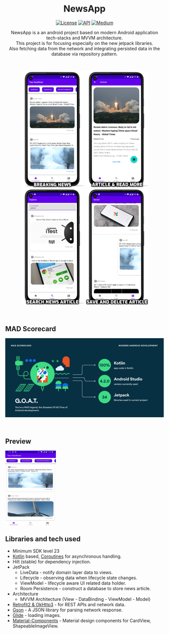 <h1 align="center">NewsApp</h1>

<p align="center">
  <a href="https://opensource.org/licenses/Apache-2.0"><img alt="License" src="https://img.shields.io/badge/License-Apache%202.0-blue.svg"/></a>
  <a href="https://android-arsenal.com/api?level=23"><img alt="API" src="https://img.shields.io/badge/API-23%2B-brightgreen.svg?style=flat"/></a>
  <a href="https://ashish1.medium.com/"><img alt="Medium" src="https://skydoves.github.io/badges/Story-Medium.svg"/></a>
</p>

<p align="center">  
NewsApp is a an android project based on modern Android application tech-stacks and MVVM architecture.<br>This project is for focusing especially on the new jetpack libraries.<br>
Also fetching data from the network and integrating persisted data in the database via repository pattern.
</p>
</br>

<p align="center">
  <img alt="home" src="https://github.com/ashish410/NewsApp/blob/master/screenshots/home.png" width=200/></a>
  <img alt="home" src="https://github.com/ashish410/NewsApp/blob/master/screenshots/article_and_save.png" width=200/></a>
  <img alt="home" src="https://github.com/ashish410/NewsApp/blob/master/screenshots/search.png" width=200/></a>
  <img alt="home" src="https://github.com/ashish410/NewsApp/blob/master/screenshots/save_and_delete.png" width=200/></a>
  
</p> <br>

<h2>MAD Scorecard</h2>
<p align="center">
  <img alt="home" src="https://github.com/ashish410/NewsApp/blob/master/screenshots/mad_scorecard.png" /></a>
  
</p> <br>

<h2>Preview</h2>
<img src="https://github.com/ashish410/NewsApp/blob/master/previews/app_preview.gif" align="center" width="32%"/> <br>

## Libraries and tech used
- Minimum SDK level 23
- [Kotlin](https://kotlinlang.org/) based, [Coroutines](https://github.com/Kotlin/kotlinx.coroutines) for asynchronous handling.
- Hilt (stable) for dependency injection.
- JetPack
  - LiveData - notify domain layer data to views.
  - Lifecycle - observing data when lifecycle state changes.
  - ViewModel - lifecycle aware UI related data holder.
  - Room Persistence - construct a database to store news article.
- Architecture
  - MVVM Architecture (View - DataBinding - ViewModel - Model)
- [Retrofit2 & OkHttp3](https://github.com/square/retrofit) - for REST APIs and network data.
- [Gson](https://github.com/google/gson/) - A JSON library for parsing network response.
- [Glide](https://github.com/bumptech/glide) - loading images.
- [Material-Components](https://github.com/material-components/material-components-android) - Material design components for CardView, ShapeableImageView.
